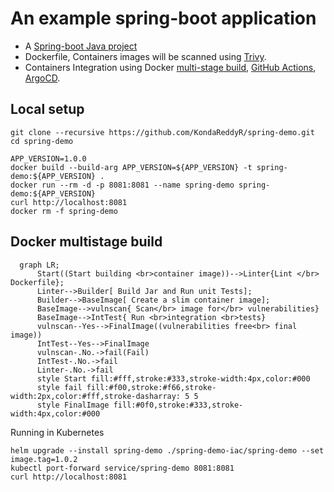 # An example spring-boot application

* A [Spring-boot Java project](https://spring.io/projects/spring-boot)
* Dockerfile, Containers images will be scanned using [Trivy](https://aquasecurity.github.io/trivy/).
* Containers Integration using Docker [multi-stage build](), [GitHub Actions](), [ArgoCD]().

## Local setup
```shell
git clone --recursive https://github.com/KondaReddyR/spring-demo.git
cd spring-demo

APP_VERSION=1.0.0
docker build --build-arg APP_VERSION=${APP_VERSION} -t spring-demo:${APP_VERSION} .
docker run --rm -d -p 8081:8081 --name spring-demo spring-demo:${APP_VERSION}
curl http://localhost:8081
docker rm -f spring-demo
```

## Docker multistage build

```mermaid
  graph LR;
      Start((Start building <br>container image))-->Linter{Lint </br> Dockerfile};      
      Linter-->Builder[ Build Jar and Run unit Tests];
      Builder-->BaseImage[ Create a slim container image];
      BaseImage-->vulnscan{ Scan</br> image for</br> vulnerabilities}
      BaseImage-->IntTest{ Run <br>integration <br>tests}
      vulnscan--Yes-->FinalImage((vulnerabilities free<br> final image))
      IntTest--Yes-->FinalImage
      vulnscan-.No.->fail(Fail)
      IntTest-.No.->fail
      Linter-.No.->fail
      style Start fill:#fff,stroke:#333,stroke-width:4px,color:#000
      style fail fill:#f00,stroke:#f66,stroke-width:2px,color:#fff,stroke-dasharray: 5 5
      style FinalImage fill:#0f0,stroke:#333,stroke-width:4px,color:#000
```

Running in Kubernetes

```shell
helm upgrade --install spring-demo ./spring-demo-iac/spring-demo --set image.tag=1.0.2
kubectl port-forward service/spring-demo 8081:8081
curl http://localhost:8081
```
